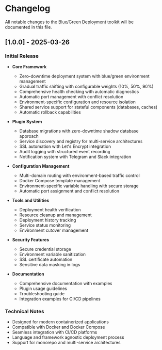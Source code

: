 # Changelog

All notable changes to the Blue/Green Deployment toolkit will be documented in this file.

## [1.0.0] - 2025-03-26

### Initial Release

- **Core Framework**
  - Zero-downtime deployment system with blue/green environment management
  - Gradual traffic shifting with configurable weights (10%, 50%, 90%)
  - Comprehensive health checking with automatic diagnostics
  - Automatic port management with conflict resolution
  - Environment-specific configuration and resource isolation
  - Shared service support for stateful components (databases, caches)
  - Automatic rollback capabilities

- **Plugin System**
  - Database migrations with zero-downtime shadow database approach
  - Service discovery and registry for multi-service architectures
  - SSL automation with Let's Encrypt integration
  - Audit logging with structured event recording
  - Notification system with Telegram and Slack integration

- **Configuration Management**
  - Multi-domain routing with environment-based traffic control
  - Docker Compose template management
  - Environment-specific variable handling with secure storage
  - Automatic port assignment and conflict resolution

- **Tools and Utilities**
  - Deployment health verification
  - Resource cleanup and management
  - Deployment history tracking
  - Service status monitoring
  - Environment cutover management

- **Security Features**
  - Secure credential storage
  - Environment variable sanitization
  - SSL certificate automation
  - Sensitive data masking in logs

- **Documentation**
  - Comprehensive documentation with examples
  - Plugin usage guidelines
  - Troubleshooting guide
  - Integration examples for CI/CD pipelines

### Technical Notes

- Designed for modern containerized applications
- Compatible with Docker and Docker Compose
- Seamless integration with CI/CD platforms
- Language and framework agnostic deployment process
- Support for monorepo and multi-service architectures